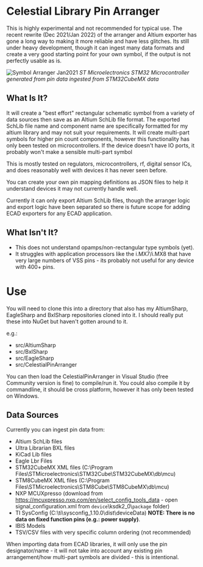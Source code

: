 # Celestial Library Pin Arranger
 This is highly experimental and not recommended for typical use. The recent rewrite (Dec 2021/Jan 2022) of the arranger and Altium exporter has gone a long way to making it more reliable and have less glitches. Its still under heavy development, though it can ingest many data formats and create a very good starting point for your own symbol, if the output is not perfectly usable as is.
 
 ![Symbol Arranger Jan2021](https://github.com/issus/CelestialPinArranger/blob/main/github-img/pinarranger_02jan2021.jpg?raw=true)
 *ST Microelectronics STM32 Microcontroller generated from pin data ingested from STM32CubeMX data*
 
## What Is It? 
 It will create a "best effort" rectangular schematic symbol from a variety of data sources then save as an Altium SchLib file format. The exported SchLib file name and component name are specifically formatted for my altium library and may not suit your requirements. It will create multi-part symbols for higher pin count components, however this functionality has only been tested on microcontrollers. If the device doesn't have IO ports, it probably won't make a sensible multi-part symbol


This is mostly tested on regulators, microcontrollers, rf, digital sensor ICs, and does reasonably well with devices it has never seen before. 


You can create your own pin mapping definitions as JSON files to help it understand devices it may not currently handle well.


Currently it can only export Altium SchLib files, though the arranger logic and export logic have been separated so there is future scope for adding ECAD exporters for any ECAD application.


## What Isn't It? 
* This does not understand opamps/non-rectangular type symbols (yet). 
* It struggles with application processors like the i.MX7/i.MX8 that have very large numbers of VSS pins - its probably not useful for any device with 400+ pins.



# Use
 You will need to clone this into a directory that also has my AltiumSharp, EagleSharp and BxlSharp repositories cloned into it. I should really put these into NuGet but haven't gotten around to it.
 
 e.g.:
- src/AltiumSharp
- src/BxlSharp
- src/EagleSharp
- src/CelestialPinArranger


You can then load the CelestialPinArranger in Visual Studio (free Community version is fine) to compile/run it. You could also compile it by commandline, it should be cross platform, however it has only been tested on Windows.


## Data Sources
Currently you can ingest pin data from: 
* Altium SchLib files
* Ultra Librarian BXL files
* KiCad Lib files
* Eagle Lbr Files
* STM32CubeMX XML files (C:\Program Files\STMicroelectronics\STM32Cube\STM32CubeMX\db\mcu)
* STM8CubeMX XML files (C:\Program Files\STMicroelectronics\STM8Cube\STM8CubeMX\db\mcu)
* NXP MCUXpresso (download from https://mcuxpresso.nxp.com/en/select_config_tools_data - open signal_configuration.xml from `device`\ksdk2_0\\`package` folder)
* TI SysConfig (C:\ti\sysconfig_1.10.0\dist\deviceData) **NOTE: There is no data on fixed function pins (e.g.: power supply)**.
* IBIS Models
* TSV/CSV files with very specific column ordering (not recommended)

When importing data from ECAD libraries, it will only use the pin designator/name - it will not take into account any existing pin arrangement/how multi-part symbols are divided - this is intentional.
